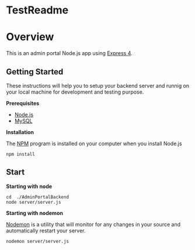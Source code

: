 # TestReadme
# Overview
This is an admin portal Node.js app using [Express 4](http://expressjs.com/).

## Getting Started
These instructions will help you to setup your backend server and runnig on your local machine for development and testing purpose.

**Prerequisites**
* [Node.js](https://nodejs.org/en/)
* [MySQL](https://dev.mysql.com/downloads/mysql/)


**Installation**

The [NPM](https://www.npmjs.com/) program is installed on your computer when you install Node.js

```
npm install 
```

## Start 

**Starting with node**
```
cd  ./AdminPortalBackend
node server/server.js
```
**Starting with nodemon**

[Nodemon](https://nodemon.io/) is a utility that will monitor for any changes in your source and automatically restart your server.
```
nodemon server/server.js
```
